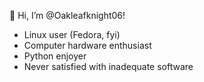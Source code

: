 👋 Hi, I’m @Oakleafknight06!

- Linux user (Fedora, fyi)
- Computer hardware enthusiast
- Python enjoyer
- Never satisfied with inadequate software
<div data-iframe-width="150" data-iframe-height="270" data-share-badge-id="58681f4b-a977-435e-8526-b9f030b0f8de" data-share-badge-host="https://www.credly.com"></div><script type="text/javascript" async src="//cdn.credly.com/assets/utilities/embed.js"></script>
<!---
Oakleafknight06/Oakleafknight06 is a ✨ special ✨ repository because its `README.md` (this file) appears on your GitHub profile.
You can click the Preview link to take a look at your changes.
--->
